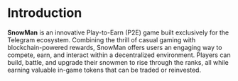 # Introduction

**SnowMan** is an innovative Play-to-Earn (P2E) game built exclusively for the Telegram ecosystem. Combining the thrill of casual gaming with blockchain-powered rewards, SnowMan offers users an engaging way to compete, earn, and interact within a decentralized environment. Players can build, battle, and upgrade their snowmen to rise through the ranks, all while earning valuable in-game tokens that can be traded or reinvested.
